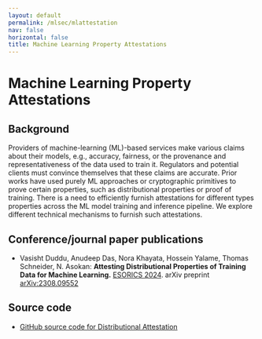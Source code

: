 ```yaml
---
layout: default
permalink: /mlsec/mlattestation
nav: false
horizontal: false
title: Machine Learning Property Attestations
---
```



# Machine Learning Property Attestations

## Background 

Providers of machine-learning (ML)-based services make various claims about their models, e.g., accuracy, fairness, or the provenance and representativeness of the data used to train it. 
Regulators and potential clients must convince themselves that these claims are accurate. 
Prior works have used purely ML approaches or cryptographic primitives to prove certain properties, such as distributional properties or proof of training. 
There is a need to efficiently furnish attestations for different types properties across the ML model training and inference pipeline.
We explore different technical mechanisms to furnish such attestations. 

## Conference/journal paper publications

- Vasisht Duddu, Anudeep Das, Nora Khayata, Hossein Yalame, Thomas Schneider, N. Asokan: **Attesting Distributional Properties of Training Data for Machine Learning.** [ESORICS 2024](https://esorics2024.org/). arXiv preprint [arXiv:2308.09552](https://arxiv.org/abs/2308.09552)


## Source code


- [GitHub source code for Distributional Attestation](https://github.com/ssg-research/distribution-attestation)

